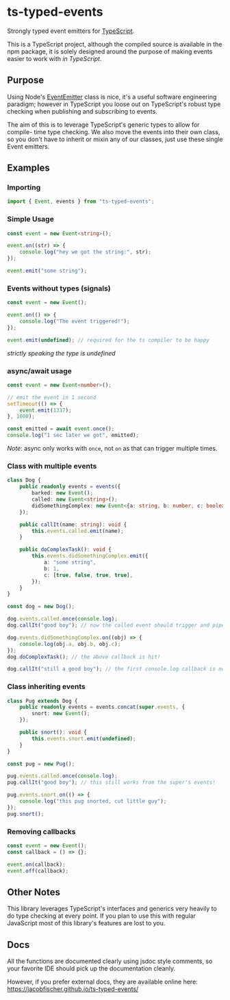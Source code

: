# ts-typed-events

Strongly typed event emitters for [TypeScript](https://www.typescriptlang.org/).

This is a TypeScript project, although the compiled source is available in the
npm package, it is solely designed around the purpose of making events easier to
work with _in TypeScript_.

## Purpose

Using Node's [EventEmitter](https://nodejs.org/api/events.html) class is nice,
it's a useful software engineering paradigm; however in TypeScript you loose out
on TypeScript's robust type checking when publishing and subscribing to events.

The aim of this is to leverage TypeScript's generic types to allow for compile-
time type checking. We also move the events into their own class, so you don't
have to inherit or mixin any of our classes, just use these single Event
emitters.

## Examples

### Importing

```ts
import { Event, events } from "ts-typed-events";
```

### Simple Usage

```ts
const event = new Event<string>();

event.on((str) => {
    console.log("hey we got the string:", str);
});

event.emit("some string");
```

### Events without types (signals)

```ts
const event = new Event();

event.on(() => {
    console.log("The event triggered!");
});

event.emit(undefined); // required for the ts compiler to be happy
```

_strictly speaking the type is undefined_

### async/await usage

```ts
const event = new Event<number>();

// emit the event in 1 second
setTimeout(() => {
    event.emit(1337);
}, 1000);

const emitted = await event.once();
console.log("1 sec later we got", emitted);
```

_Note_: async only works with `once`, not `on` as that can trigger multiple
times.

### Class with multiple events

```ts
class Dog {
    public readonly events = events({
        barked: new Event();
        called: new Event<string>();
        didSomethingComplex: new Event<{a: string, b: number, c: boolean[]}>();
    });

    public callIt(name: string): void {
        this.events.called.emit(name);
    }

    public doComplexTask(): void {
        this.events.didSomethingComplex.emit({
            a: "some string",
            b: 1,
            c: [true, false, true, true],
        });
    }
}

const dog = new Dog();

dog.events.called.once(console.log);
dog.callIt("good boy"); // now the called event should trigger and pipe the string to console.log

dog.events.didSomethingComplex.on((obj) => {
    console.log(obj.a, obj.b, obj.c);
});
dog.doComplexTask(); // the above callback is hit!

dog.callIt("still a good boy"); // the first console.log callback is not fired, because it was only fired `once`
```

### Class inheriting events

```ts
class Pug extends Dog {
    public readonly events = events.concat(super.events, {
        snort: new Event();
    });

    public snort(): void {
        this.events.snort.emit(undefined);
    }
}

const pug = new Pug();

pug.events.called.once(console.log);
pug.callIt("good boy"); // this still works from the super's events!

pug.events.snort.on(() => {
    console.log("this pug snorted, cut little guy");
});
pug.snort();
```



### Removing callbacks

```ts
const event = new Event();
const callback = () => {};

event.on(callback);
event.off(callback);
```

## Other Notes

This library leverages TypeScript's interfaces and generics very heavily to do
type checking at every point. If you plan to use this with regular JavaScript
most of this library's features are lost to you.

## Docs

All the functions are documented clearly using jsdoc style comments, so your
favorite IDE should pick up the documentation cleanly.

However, if you prefer external docs, they are available online here:
https://jacobfischer.github.io/ts-typed-events/
